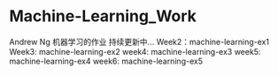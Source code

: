 # Machine-Learning_Work
Andrew Ng 机器学习的作业
持续更新中...
Week2：machine-learning-ex1
Week3: machine-learning-ex2
week4: machine-learning-ex3
week5: machine-learning-ex4
week6: machine-learning-ex5
